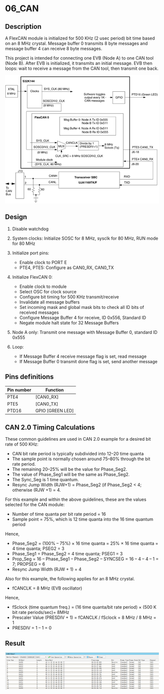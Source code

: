 # 06_CAN

## Description
A FlexCAN module is initialized for 500 KHz (2 usec period) bit time based on an 8 MHz crystal. Message buffer 0 transmits 8 byte messages and message buffer 4 can receive 8 byte messages.

This project is intended for connecting one EVB (Node A) to one CAN tool (Node B). After EVB is initialized, it transmits an initial message. EVB then loops: wait to receive a message from the CAN tool, then transmit one back. 

![CAN example](06_CAN.assets/CAN%20example.PNG)

## Design

1. Disable watchdog
2. System clocks: Initialize SOSC for 8 MHz, sysclk for 80 MHz, RUN mode for 80 MHz
3. Initialize port pins:

   * Enable clock to PORT E
   * PTE4, PTE5: Configure as CAN0_RX, CAN0_TX
4. Initialize FlexCAN 0:
   * Enable clock to module
   *  Select OSC for clock source
   * Configure bit timing for 500 KHz transmit/receive
   * Invalidate all message buffers
   * Set incoming mask and global mask bits to check all ID bits of received messages
   * Configure Message Buffer 4 for receive, ID 0x556, Standard ID
   * Negate module halt state for 32 Message Buffers
5. Node A only: Transmit one message with Message Buffer 0, standard ID 0x555
5. Loop:
   *  If Message Buffer 4 receive message flag is set, read message
   * If Message Buffer 0 transmit done flag is set, send another message

## Pins definitions

| Pin number | Function         |
| ---------- | ---------------- |
| PTE4       | [CAN0_RX]        |
| PTE5       | [CAN0_TX]        |
| PTD16      | GPIO [GREEN LED] |

## CAN 2.0 Timing Calculations

These common guidelines are used in CAN 2.0 example for a desired bit rate of 500 KHz:

* CAN bit rate period is typically subdivided into 12–20 time quanta
* The sample point is normally chosen around 75–80% through the bit rate period.
* The remaining 20–25% will be the value for Phase_Seg2.
* The value of Phase_Seg1 will be the same as Phase_Seg2.
* The Sync_Seg is 1 time quantum.
* Resync Jump Width (RJW+1) = Phase_Seg2 (if Phase_Seg2 < 4; otherwise (RJW +1) = 4.

For this example and within the above guidelines, these are the values selected for the CAN module:

* Number of time quanta per bit rate period = 16
* Sample point = 75%, which is 12 time quanta into the 16 time quantum period

Hence,

* Phase_Seg2 = (100% – 75%) × 16 time quanta = 25% × 16 time quanta = 4 time quanta; PSEG2 = 3
* Phase_Seg1 = Phase_Seg2 = 4 time quanta; PSEG1 = 3
* Prop_Seg = 16 – Phase_Seg1 – Phase_Seg2 – SYNCSEG = 16 – 4 – 4 – 1 = 7; PROPSEG = 6
* Resync Jump Width (RJW + 1) = 4

Also for this example, the following applies for an 8 MHz crystal.

* fCANCLK = 8 MHz (EVB oscillator)

Hence,

* fSclock (time quantum freq.) = (16 time quanta/bit rate period) × (500 K bit rate periods/sec)= 8MHz
* Prescaler Value (PRESDIV + 1) = fCANCLK / fSclock = 8 MHz / 8 MHz = 1
* PRESDIV = 1 – 1 = 0

## Result

![Result_CAN](06_CAN.assets/Result_CAN.PNG)

